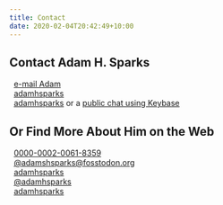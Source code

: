 ```yaml
---
title: Contact
date: 2020-02-04T20:42:49+10:00
---
```


## Contact Adam H. Sparks

<i class="fas fa-envelope" title = "E-mail"></i>&nbsp;&nbsp;[e-mail Adam](billows.steamed0u@icloud.com)
<br />
<i class="fab fa-telegram" title = "Telegram"></i>&nbsp;&nbsp;[adamhsparks](https://t.me/adamhsparks)  
<i class="fab fa-keybase" title = "Keybase"></i>&nbsp;&nbsp;[adamhsparks](https://keybase.io/adamhsparks) or a [public chat using Keybase](https://keybase.io/adamhsparks/chat)  

## Or Find More About Him on the Web

<i class="fab fa-orcid" title = "ORCID"></i>&nbsp;&nbsp;[0000-0002-0061-8359](https://orcid.org/0000-0002-0061-8359)  
<i class="fab fa-mastodon" title = "Mastodon"></i>&nbsp;&nbsp;[@adamshsparks@fosstodon.org](https://fosstodon.org/@adamhsparks)  
<i class="fab fa-github" title = "GitHub"></i>&nbsp;&nbsp;[adamhsparks](https://www.github.com/adamhsparks)  
<i class="fab fa-twitter" title = "Twitter"></i>&nbsp;&nbsp;[@adamhsparks](https://www.twitter.com/adamhsparks)  
<i class="fab fa-instagram" title = "Instagram"></i>&nbsp;&nbsp;[adamhsparks](https://www.instagram.com/adamhsparks/)  
